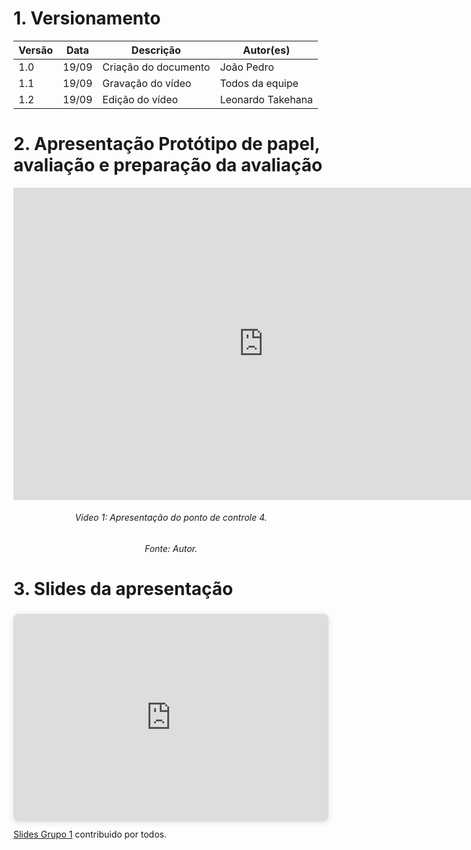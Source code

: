 # 1. Versionamento
|Versão|Data|Descrição|Autor(es)|
|------|----|---------|---------|
|1.0|19/09|Criação do documento|João Pedro|
|1.1|19/09|Gravação do vídeo|Todos da equipe|
|1.2|19/09|Edição do vídeo|Leonardo Takehana|

# 2. Apresentação Protótipo de papel, avaliação e preparação da avaliação
<iframe width="800" height="500" src="https://www.youtube.com/embed/GgTK5s1p61I" title="YouTube video player" frameborder="0" allow="accelerometer; autoplay; clipboard-write; encrypted-media; gyroscope; picture-in-picture" allowfullscreen></iframe>
<h6 align = "center">Video 1: Apresentação do ponto de controle 4.</h6>
<h6 align = "center">Fonte: Autor. </h6>

# 3. Slides da apresentação
<div style="position: relative; width: 100%; height: 0; padding-top: 56.2500%;
 padding-bottom: 48px; box-shadow: 0 2px 8px 0 rgba(63,69,81,0.16); margin-top: 1.6em; margin-bottom: 0.9em; overflow: hidden;
 border-radius: 8px; will-change: transform;">
  <iframe loading="lazy" style="position: absolute; width: 100%; height: 100%; top: 0; left: 0; border: none; padding: 0;margin: 0;"
    src="https:&#x2F;&#x2F;www.canva.com&#x2F;design&#x2F;DAEqdpoj4kk&#x2F;view?embed">
  </iframe>
</div>
<a href="https:&#x2F;&#x2F;www.canva.com&#x2F;design&#x2F;DAEqdpoj4kk&#x2F;view?utm_content=DAEqdpoj4kk&amp;utm_campaign=designshare&amp;utm_medium=embeds&amp;utm_source=link" target="_blank" rel="noopener">Slides Grupo 1</a> contribuido por todos.
